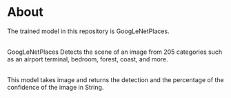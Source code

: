 # About

The trained model in this repository is GoogLeNetPlaces.<br/>
<br/>

GoogLeNetPlaces Detects the scene of an image from 205 categories such as an airport terminal, bedroom, forest, coast, and more.<br/>
<br/>

This model takes image and returns the detection and the percentage of the confidence of the image in String.<br/>

